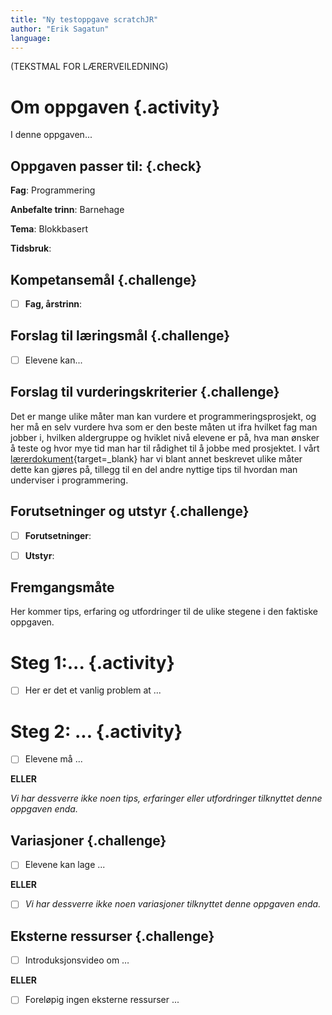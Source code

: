 ```yaml
---
title: "Ny testoppgave scratchJR"
author: "Erik Sagatun" 
language: 
---
```



(TEKSTMAL FOR LÆRERVEILEDNING)

# Om oppgaven {.activity}

I denne oppgaven...

## Oppgaven passer til: {.check}

 **Fag**: Programmering

**Anbefalte trinn**: Barnehage

**Tema**: Blokkbasert

**Tidsbruk**:

## Kompetansemål {.challenge}

- [ ] **Fag, årstrinn**:

## Forslag til læringsmål {.challenge}

- [ ] Elevene kan...

## Forslag til vurderingskriterier {.challenge}

Det er mange ulike måter man kan vurdere et programmeringsprosjekt, og her må en
selv vurdere hva som er den beste måten ut ifra hvilket fag man jobber i,
hvilken aldergruppe og hviklet nivå elevene er på, hva man ønsker å teste og
hvor mye tid man har til rådighet til å jobbe med prosjektet. I vårt
[lærerdokument](https://github.com/kodeklubben/oppgaver/wiki/Hvordan-undervise-i-og-vurdere-programmering){target=_blank} har vi blant
annet beskrevet ulike måter dette kan gjøres på, tillegg til en del andre
nyttige tips til hvordan man underviser i programmering.

## Forutsetninger og utstyr {.challenge}

- [ ] **Forutsetninger**:

- [ ] **Utstyr**:

## Fremgangsmåte

Her kommer tips, erfaring og utfordringer til de ulike stegene i den faktiske
oppgaven. 

# Steg 1:... {.activity}

- [ ] Her er det et vanlig problem at ...

# Steg 2: ... {.activity}

- [ ] Elevene må ...

**ELLER**

*Vi har dessverre ikke noen tips, erfaringer eller utfordringer tilknyttet denne
oppgaven enda.*

## Variasjoner {.challenge}

- [ ]  Elevene kan lage ...

**ELLER**

- [ ]  *Vi har dessverre ikke noen variasjoner tilknyttet denne oppgaven enda.*

## Eksterne ressurser {.challenge}

- [ ] Introduksjonsvideo om …

**ELLER**

- [ ] Foreløpig ingen eksterne ressurser ...